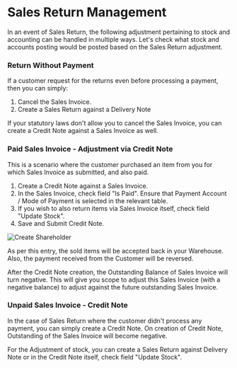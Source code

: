 # Sales Return Management

In an event of Sales Return, the following adjustment pertaining to stock and accounting can be handled in multiple ways. Let's check what stock and accounts posting would be posted based on the Sales Return adjustment.

### Return Without Payment

If a customer request for the returns even before processing a payment, then you can simply:

1. Cancel the Sales Invoice.
2. Create a Sales Return against a Delivery Note

If your statutory laws don't allow you to cancel the Sales Invoice, you can create a Credit Note against a Sales Invoice as well.

### Paid Sales Invoice - Adjustment via Credit Note

This is a scenario where the customer purchased an item from you for which Sales Invoice as submitted, and also paid.

1. Create a Credit Note against a Sales Invoice.
2. In the Sales Invoice, check field "Is Paid". Ensure that Payment Account / Mode of Payment is selected in the relevant table.
3. If you wish to also return items via Sales Invoice itself, check field "Update Stock".
4. Save and Submit Credit Note.

<img class="screenshot" alt="Create Shareholder" src="/docs/assets/img/stock/sales-return-against-payment.png">

As per this entry, the sold items will be accepted back in your Warehouse. Also, the payment received from the Customer will be reversed.

After the Credit Note creation, the Outstanding Balance of Sales Invoice will turn negative. This will give you scope to adjust this Sales Invoice (with a negative balance) to adjust against the future outstanding Sales Invoice.

### Unpaid Sales Invoice - Credit Note

In the case of Sales Return where the customer didn't process any payment, you can simply create a Credit Note. On creation of Credit Note, Outstanding of the Sales Invoice will become negative.

For the Adjustment of stock, you can create a Sales Return against Delivery Note or in the Credit Note itself, check field "Update Stock".